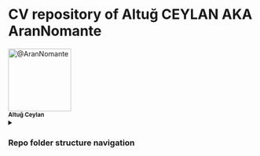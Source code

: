 <h1>CV repository of Altuğ CEYLAN AKA AranNomante</h1>
<a class="" data-hovercard-type="user" data-hovercard-url="/users/jadjoubran/hovercard" data-octo-click="hovercard-link-click" data-octo-dimensions="link_type:self" href="/AranNomante">
          <img class="d-block avatar-user" src="https://avatars1.githubusercontent.com/u/44326591" width="128" height="128" alt="@AranNomante">
		<br><sub><b>Altuğ Ceylan</b></sub>
</a>
<details>
<summary><h3>Repo folder structure navigation</h3></summary>

<hr>

<ol>
	<details>
	<summary><li><a href="./CV">CV</a></li></summary>
	<ol>
		<details>
		<summary><li><a href="./CV/Docx">docx</a></li></summary>
		
		<ol>
			<li><a href="./CV/Docx/English">English</a></li>
			<li><a href="./CV/Docx/Türkçe">Türkçe</a></li>
		</ol>
		</details>
		
		<details>
		<summary><li><a href="./CV/Pdf">pdf</a></li></summary>
		
		<ol>
			<li><a href="./CV/Pdf/English">English</a></li>
			<li><a href="./CV/Pdf/Türkçe">Türkçe</a></li>
		</ol>
		</details>
		
	</ol>
	</details>
	
	<details>
	<summary>
	<li class="list-group-item"><a href="./Ref">Ref</a></li></summary>
	
	</details>
	
</ol>
</details>

<hr>